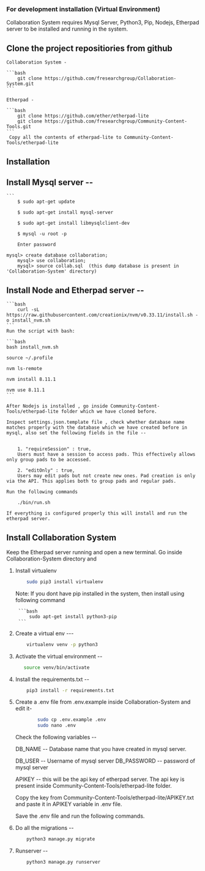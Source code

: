 ### For development installation (Virtual Environment)

Collaboration System requires Mysql Server, Python3, Pip, Nodejs, Etherpad server to be installed and running in the system.

## Clone the project repositiories from github 
	
	Collaboration System - 

	```bash
 		git clone https://github.com/fresearchgroup/Collaboration-System.git 
  	```

  	Etherpad - 

  	```bash
 		git clone https://github.com/ether/etherpad-lite
 		git clone https://github.com/fresearchgroup/Community-Content-Tools.git
  	```
  	 Copy all the contents of etherpad-lite to Community-Content-Tools/etherpad-lite

## Installation 

## Install Mysql server --

	```
		$ sudo apt-get update
		
		$ sudo apt-get install mysql-server
 
		$ sudo apt-get install libmysqlclient-dev

        $ mysql -u root -p

        Enter password
		
	mysql> create database collaboration;
        mysql> use collaboration;
        mysql> source collab.sql  (this dump database is present in 'Collaboration-System' directory)

## Install Node and Etherpad server --

 	```bash
 		curl -sL https://raw.githubusercontent.com/creationix/nvm/v0.33.11/install.sh -o install_nvm.sh 
 	```
 	Run the script with bash:

 	```bash
	bash install_nvm.sh 

	source ~/.profile 

	nvm ls-remote

	nvm install 8.11.1 

	nvm use 8.11.1
	```

	After Nodejs is installed , go inside Community-Content-Tools/etherpad-lite folder which we have cloned before.

 	Inspect settings.json.template file , check whether database name matches properly with the database which we have created before in mysql, also set the following fields in the file --


		1. "requireSession" : true,
		Users must have a session to access pads. This effectively allows only group pads to be accessed.
		
		2. "editOnly" : true,
		Users may edit pads but not create new ones. Pad creation is only via the API. This applies both to group pads and regular pads.

	Run the following commands
	
		./bin/run.sh

	If everything is configured properly this will install and run the etherpad server.

## Install Collaboration System

Keep the Etherpad server running and open a new terminal. Go inside Collaboration-System directory and 


1. Install virtualenv 

 	```bash
 		sudo pip3 install virtualenv 
 	```

 	Note: If you dont have pip installed in the system, then install using following command

 		```bash
 			sudo apt-get install python3-pip
 		```

2. Create a virtual env --- 

	```bash
     	virtualenv venv -p python3 
	```

3. Activate the virtual environment -- 

     ```bash
     	source venv/bin/activate
     ```

4. Install the requirements.txt -- 

	```bash
		pip3 install -r requirements.txt
	```

5. Create a .env file from .env.example inside Collaboration-System and edit it-
	```bash
			sudo cp .env.example .env
			sudo nano .env
	```

	Check the following variables --

	DB_NAME -- Database name that you have created in mysql server.

	DB_USER -- Username of mysql server
	DB_PASSWORD -- password of mysql server

	APIKEY -- this will be the api key of etherpad server. The api key is present inside Community-Content-Tools/etherpad-lite folder.

	Copy the key from Community-Content-Tools/etherpad-lite/APIKEY.txt and paste it in APIKEY variable in .env file.

	Save the .env file and run the following commands.


8. Do all the migrations --

	```bash
		python3 manage.py migrate
	```
			
9. Runserver --

    ```bash
    	python3 manage.py runserver
    ``` 